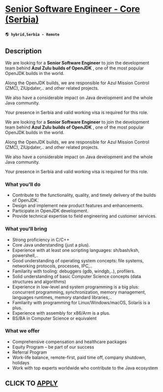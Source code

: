 # [Senior Software Engineer - Core (Serbia)](https://www.remotewlb.com/apply/senior-software-engineer-core-serbia)  
###  
#### `🌎 hybrid,Serbia - Remote`  

## Description

We are looking for a **Senior Software Engineer** to join the development team behind **Azul Zulu builds of OpenJDK** , one of the most popular OpenJDK builds in the world.

Along the OpenJDK builds, we are responsible for Azul Mission Control (ZMC), ZIUpdater,.. and other related projects.

We also have a considerable impact on Java development and the whole Java community.

  

Your presence in Serbia and valid working visa is required for this role.

  

We are looking for a **Senior Software Engineer** to join the development team behind **Azul Zulu builds of OpenJDK** , one of the most popular OpenJDK builds in the world.

Along the OpenJDK builds, we are responsible for Azul Mission Control (ZMC), ZIUpdater,.. and other related projects.

We also have a considerable impact on Java development and the whole Java community.

  

Your presence in Serbia and valid working visa is required for this role.

  

### What you'll do

* Contribute to the functionality, quality, and timely delivery of the builds of OpenJDK.
* Design and implement new product features and enhancements.
* Participate in OpenJDK development.
* Provide technical expertise to field engineering and customer services.

  

### What you'll bring

* Strong proficiency in C/C++ 
* Core Java understanding (just a plus).
* Experience with at least one scripting languages: sh/bash/ksh, powershell,..
* Good understanding of operating system concepts: file systems, networking protocols, processes, IPC,..
* Familarity with tooling: debuggers (gdb, windgb,..), profilers.
* Solid understanding of basic Computer Science concepts (data structures and algorithms)
* Experience in low-level and system programming is a big plus: concurrent programming, synchronization, memory management, languages runtimes, memory standard libraries,..
* Familarity with programming for Linux/Windows/macOS, Solaris is a plus.
* Experience with assembly for x86/Arm is a plus.
* BS/BA in Computer Science or equivalent

  

### What we offer

* Comprehensive compensation and healthcare packages
* Equity Program – be part of our success
* Referral Program
* Work-life balance, remote-first, paid time off, company shutdown, holidays
* Work with top experts worldwide who contribute to the Java ecosystem

  

  
## CLICK TO [APPLY](https://www.remotewlb.com/apply/senior-software-engineer-core-serbia)


